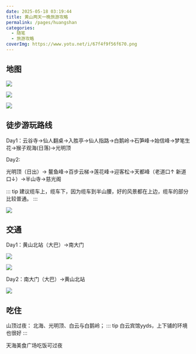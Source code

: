```yaml
---
date: 2025-05-18 03:19:44
title: 黄山两天一晚旅游攻略
permalink: /pages/huangshan
categories:
  - 随笔
  - 旅游攻略
coverImg: https://www.yotu.net/i/67f4f9f56f670.png
---
```



## 地图

![](/picture/黄山/image.png)

![](/picture/黄山/901e7adffcbff8e7a609239a3b23c62a.jpg)

![](/picture/黄山/63424c932c073927a968cf4e96ca08c3.jpg)

## 徒步游玩路线

Day1：云谷寺→仙人翻桌→入胜亭→仙人指路→白鹅岭→石笋峰→始信峰→梦笔生花→猴子观海(日落)→光明顶&#x20;

Day2:

光明顶（日出）→ 鳌鱼峰→百步云梯→莲花峰→迎客松→天都峰（老道口↑ 新道口↓）→半山寺→慈光阁

::: tip
建议缆车上，缆车下，因为缆车到半山腰，好的风景都在上边，缆车的部分比较普通。
:::

![](/picture/黄山/6d2a1fcee939d9c0bc748ca2c8fbd6ff.jpg)



## 交通

Day1：黄山北站（大巴）→南大门

![](/picture/黄山/e5c9012ea4aa15cbf5bddfb2ca2df86a.jpg)

![](/picture/黄山/2e02e7826696a0ffc82af99481a2c60c.jpg)

Day2：南大门（大巴）→黄山北站

![](/picture/黄山/c2b0bd4846d017edadc9ac830097259b.jpg)

## 吃住

山顶过夜： 北海、光明顶、白云与白鹅岭；
::: tip
白云宾馆yyds，上下铺的环境也很好
:::

天海美食广场吃饭可过夜

